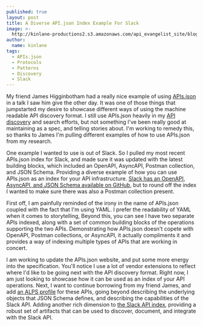```yaml
---
published: true
layout: post
title: A Diverse API.json Index Example For Slack
image: >-
  http://kinlane-productions2.s3.amazonaws.com/api_evangelist_site/blog/slack_api_logo_vogue.png
author:
  name: kinlane
tags:
  - APIs.json
  - Protocols
  - Patterns
  - Discovery
  - Slack
---
```

My friend James Higginbotham had a really nice example of using [APIs.json](http://apisjson.org/) in a talk I saw him give the other day. It was one of those things that jumpstarted my desire to showcase different ways of using the machine readable API discovery format. I still use APIs.json heavily in my [API discovery](http://discovery.apievangelist.com/) and search efforts, but not something I've been really good at maintaining as a spec, and telling stories about. I'm working to remedy this, so thanks to James I'm pulling different examples of how to use APIs.json from my research.

One example I wanted to use is out of Slack. So I pulled my most recent APIs.json index for Slack, and made sure it was updated with the latest building blocks, which included an OpenAPI, AsyncAPI, Postman collection, and JSON Schema. Providing a diverse example of how you can use APIs.json as an index for your API infrastructure. [Slack has an OpenAPI, AsyncAPI, and JSON Schema available on GitHub](https://github.com/slackapi/slack-api-specs), but to round off the index I wanted to make sure there was also a Postman collection present.

First off, I am painfully reminded of the irony in the name of APIs.json coupled with the fact that I'm using YAML. I prefer the readability of YAML when it comes to storytelling, Beyond this, you can see I have two separate APIs indexed, along with a set of common building blocks of the operations supporting the two APIs. Demonstrating how APIs.json doesn't copete with OpenAPI, Postman collections, or AsyncAPI, it actually compliments it and provides a way of indexing multiple types of APIs that are working in concert.

I am working to update the APIs.json website, and put some more energy into the specification. You'll notice I use a lot of vendor extensions to reflect where I'd like to be going next with the API discovery format. Right now, I am just looking to showcase how it can be used as an index of your API operations. Next, I want to continue borrowing from my friend James, and add [an ALPS profile](http://alps.io/) for these APIs, going beyond describing the underlying objects that JSON Schema defines, and describing the capabilities of the Slack API. Adding another rich dimension to [the Slack API index](https://gist.github.com/kinlane/b2d68bbeeda6ac585e16de5b2a1db187), providing a robust set of artifacts that can be used to discover, document, and integrate with the Slack API.